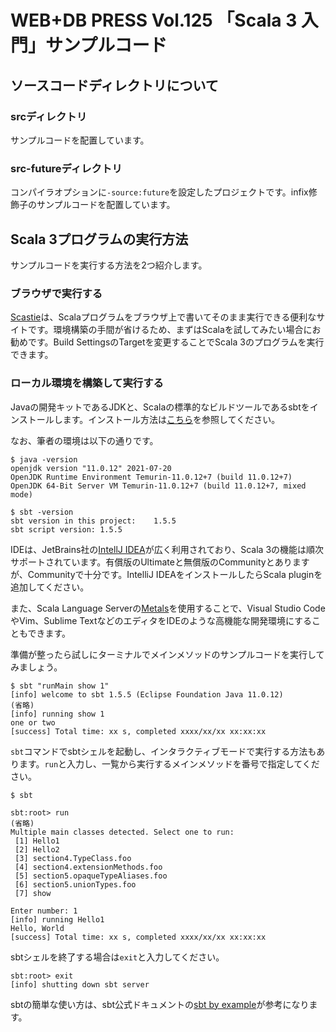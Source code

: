 # WEB+DB PRESS Vol.125 「Scala 3 入門」サンプルコード

## ソースコードディレクトリについて

### srcディレクトリ

サンプルコードを配置しています。

### src-futureディレクトリ

コンパイラオプションに`-source:future`を設定したプロジェクトです。infix修飾子のサンプルコードを配置しています。

## Scala 3プログラムの実行方法

サンプルコードを実行する方法を2つ紹介します。

### ブラウザで実行する

[Scastie](https://scastie.scala-lang.org/)は、Scalaプログラムをブラウザ上で書いてそのまま実行できる便利なサイトです。環境構築の手間が省けるため、まずはScalaを試してみたい場合にお勧めです。Build SettingsのTargetを変更することでScala 3のプログラムを実行できます。

### ローカル環境を構築して実行する

Javaの開発キットであるJDKと、Scalaの標準的なビルドツールであるsbtをインストールします。インストール方法は[こちら](https://www.scala-lang.org/download/scala3.html)を参照してください。

なお、筆者の環境は以下の通りです。

```
$ java -version
openjdk version "11.0.12" 2021-07-20
OpenJDK Runtime Environment Temurin-11.0.12+7 (build 11.0.12+7)
OpenJDK 64-Bit Server VM Temurin-11.0.12+7 (build 11.0.12+7, mixed mode)

$ sbt -version
sbt version in this project: 	1.5.5
sbt script version: 1.5.5
```

IDEは、JetBrains社の[IntellJ IDEA](https://www.jetbrains.com/ja-jp/idea/download)が広く利用されており、Scala 3の機能は順次サポートされています。有償版のUltimateと無償版のCommunityとありますが、Communityで十分です。IntelliJ IDEAをインストールしたらScala pluginを追加してください。

また、Scala Language Serverの[Metals](https://scalameta.org/metals/)を使用することで、Visual Studio CodeやVim、Sublime TextなどのエディタをIDEのような高機能な開発環境にすることもできます。

準備が整ったら試しにターミナルでメインメソッドのサンプルコードを実行してみましょう。

```
$ sbt "runMain show 1"
[info] welcome to sbt 1.5.5 (Eclipse Foundation Java 11.0.12)
(省略)
[info] running show 1
one or two
[success] Total time: xx s, completed xxxx/xx/xx xx:xx:xx
```

`sbt`コマンドでsbtシェルを起動し、インタラクティブモードで実行する方法もあります。`run`と入力し、一覧から実行するメインメソッドを番号で指定してください。

```
$ sbt

sbt:root> run
(省略)
Multiple main classes detected. Select one to run:
 [1] Hello1
 [2] Hello2
 [3] section4.TypeClass.foo
 [4] section4.extensionMethods.foo
 [5] section5.opaqueTypeAliases.foo
 [6] section5.unionTypes.foo
 [7] show

Enter number: 1
[info] running Hello1
Hello, World
[success] Total time: xx s, completed xxxx/xx/xx xx:xx:xx
```

sbtシェルを終了する場合は`exit`と入力してください。

```
sbt:root> exit
[info] shutting down sbt server
```

sbtの簡単な使い方は、sbt公式ドキュメントの[sbt by example](https://www.scala-sbt.org/1.x/docs/sbt-by-example.html#Exit+sbt+shell)が参考になります。
